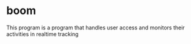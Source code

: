 # boom
This program is a program that handles user access and monitors their activities in realtime tracking

